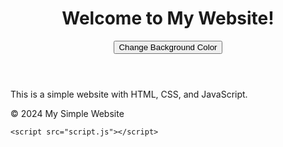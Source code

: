 <!DOCTYPE html>
<html lang="en">
<head>
    <meta charset="UTF-8">
    <meta name="viewport" content="width=device-width, initial-scale=1.0">
    <title>My Simple Website</title>
    <link rel="stylesheet" href="style.css">
</head>
<body>
    <header>
        <h1>Welcome to My Website!</h1>
        <button id="changeColorBtn">Change Background Color</button>
    </header>
    <main>
        <p>This is a simple website with HTML, CSS, and JavaScript.</p>
    </main>
    <footer>
        <p>&copy; 2024 My Simple Website</p>
    </footer>

    <script src="script.js"></script>
</body>
</html>
